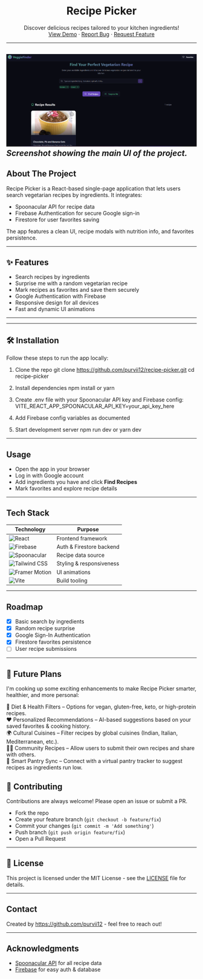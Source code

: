 <br />
<p align="center">
  <h1 align="center">Recipe Picker</h1>
  <p align="center">
    Discover delicious recipes tailored to your kitchen ingredients!
    <br />
    <a href="https://recipe-picker-xi.vercel.app/">View Demo</a>
    ·
    <a href="https://github.com/purvii12/recipe-picker/issues">Report Bug</a>
    ·
    <a href="https://github.com/purvii12/recipe-picker/issues">Request Feature</a>
  </p>
</p>

---
![Screenshot](./Recipe-picker-photo.png)  
*Screenshot showing the main UI of the project.*
---

##  About The Project

Recipe Picker is a React-based single-page application that lets users search vegetarian recipes by ingredients. It integrates:

- Spoonacular API for recipe data  
- Firebase Authentication for secure Google sign-in  
- Firestore for user favorites saving  

The app features a clean UI, recipe modals with nutrition info, and favorites persistence.

---

## ✨ Features

-  Search recipes by ingredients  
-  Surprise me with a random vegetarian recipe  
-  Mark recipes as favorites and save them securely  
-  Google Authentication with Firebase  
-  Responsive design for all devices  
-  Fast and dynamic UI animations  

---


---

## 🛠 Installation

Follow these steps to run the app locally:
1. Clone the repo
git clone https://github.com/purvii12/recipe-picker.git
cd recipe-picker

2. Install dependencies
npm install
or
yarn

3. Create .env file with your Spoonacular API key and Firebase config:
    VITE_REACT_APP_SPOONACULAR_API_KEY=your_api_key_here

4. Add Firebase config variables as documented

5. Start development server
npm run dev
or
yarn dev


---

##  Usage

- Open the app in your browser  
- Log in with Google account  
- Add ingredients you have and click **Find Recipes**  
- Mark favorites and explore recipe details  

---

##  Tech Stack

| Technology      | Purpose                |
| --------------- | ---------------------- |
| ![React](https://img.shields.io/badge/React-61DAFB?logo=react&logoColor=black&style=for-the-badge)                      | Frontend framework      |
| ![Firebase](https://img.shields.io/badge/Firebase-FFCA28?logo=firebase&logoColor=black&style=for-the-badge)        | Auth & Firestore backend |
| ![Spoonacular](https://img.shields.io/badge/Spoonacular-FF6F61?style=for-the-badge)                    | Recipe data source      |
| ![Tailwind CSS](https://img.shields.io/badge/Tailwind_CSS-38B2AC?logo=tailwind-css&logoColor=white&style=for-the-badge)  | Styling & responsiveness |
| ![Framer Motion](https://img.shields.io/badge/Framer_Motion-0055FF?logo=framer&logoColor=white&style=for-the-badge)  | UI animations      |
| ![Vite](https://img.shields.io/badge/Vite-646CFF?logo=vite&logoColor=white&style=for-the-badge)                                  | Build tooling           |

---

##  Roadmap

- [x] Basic search by ingredients  
- [x] Random recipe surprise  
- [x] Google Sign-In Authentication  
- [x] Firestore favorites persistence   
- [ ] User recipe submissions  

---
## 🚀 Future Plans <br>
I'm cooking up some exciting enhancements to make Recipe Picker smarter, healthier, and more personal: <br>

🥗 Diet & Health Filters – Options for vegan, gluten-free, keto, or high-protein recipes. <br>
❤️ Personalized Recommendations – AI-based suggestions based on your saved favorites & cooking history. <br>
🌍 Cultural Cuisines – Filter recipes by global cuisines (Indian, Italian, Mediterranean, etc.). <br>
👩‍🍳 Community Recipes – Allow users to submit their own recipes and share with others. <br>
🛒 Smart Pantry Sync – Connect with a virtual pantry tracker to suggest recipes as ingredients run low. <br>

## 🤝 Contributing

Contributions are always welcome! Please open an issue or submit a PR.

- Fork the repo  
- Create your feature branch (`git checkout -b feature/fix`)  
- Commit your changes (`git commit -m 'Add something'`)  
- Push branch (`git push origin feature/fix`)  
- Open a Pull Request  

---

## 📄 License

This project is licensed under the MIT License - see the [LICENSE](https://github.com/your-username/recipe-picker/blob/main/LICENSE) file for details.

---

##  Contact

Created by https://github.com/purvii12 - feel free to reach out!

---

##  Acknowledgments

- [Spoonacular API](https://spoonacular.com/food-api) for all recipe data  
- [Firebase](https://firebase.google.com/) for easy auth & database  





